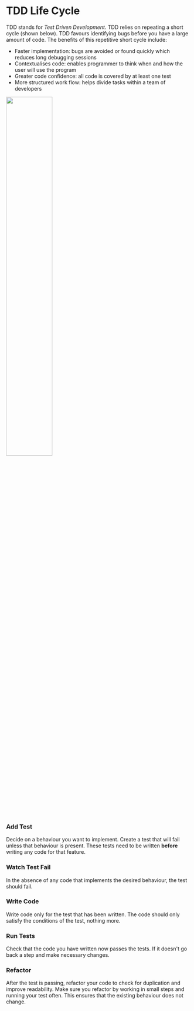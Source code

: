 # TDD Life Cycle

TDD stands for *Test Driven Development*. TDD relies on repeating a short cycle
(shown below). TDD favours identifying bugs before you have a large amount of code.
The benefits of this repetitive short cycle include:

* Faster implementation: bugs are avoided or found quickly which reduces long
debugging sessions
* Contextualises code: enables programmer to think when and how the user will use
the program
* Greater code confidence: all code is covered by at least one test
* More structured work flow: helps divide tasks within a team of developers

<img src="http://www.codeproject.com/KB/tips/320791/tdd_cycle.jpg" width="50%">

### Add Test  
Decide on a behaviour you want to implement. Create a test that will fail unless
that behaviour is present. These tests need to be written **before** writing
any code for that feature.

### Watch Test Fail  
In the absence of any code that implements the desired behaviour, the test should
fail.

### Write Code  
Write code only for the test that has been written. The code should only satisfy
the conditions of the test, nothing more.

### Run Tests  
Check that the code you have written now passes the tests. If it doesn't go back
a step and make necessary changes.

### Refactor  
After the test is passing, refactor your code to check for duplication and improve
readability. Make sure you refactor by working in small steps and running your
test often. This ensures that the existing behaviour does not change. 
